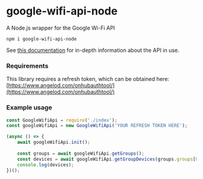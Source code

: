 # google-wifi-api-node
A Node.js wrapper for the Google Wi-Fi API

```npm i google-wifi-api-node```

See [this documentation](https://documenter.getpostman.com/view/7490211/SzzdD1pF#intro) for in-depth information about the API in use.

### Requirements
This library requires a refresh token, which can be obtained here: [https://www.angelod.com/onhubauthtool/](https://www.angelod.com/onhubauthtool/) 

### Example usage
```js
const GoogleWifiApi = require('./index');
const googleWifiApi = new GoogleWifiApi('YOUR REFRESH TOKEN HERE');

(async () => {
    await googleWifiApi.init();
    
    const groups = await googleWifiApi.getGroups();
    const devices = await googleWifiApi.getGroupDevices(groups.groups[0].id)
    console.log(devices);
})();
```